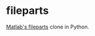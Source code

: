 # fileparts

[Matlab's fileparts](https://www.mathworks.com/help/matlab/ref/fileparts.html) clone in Python.
